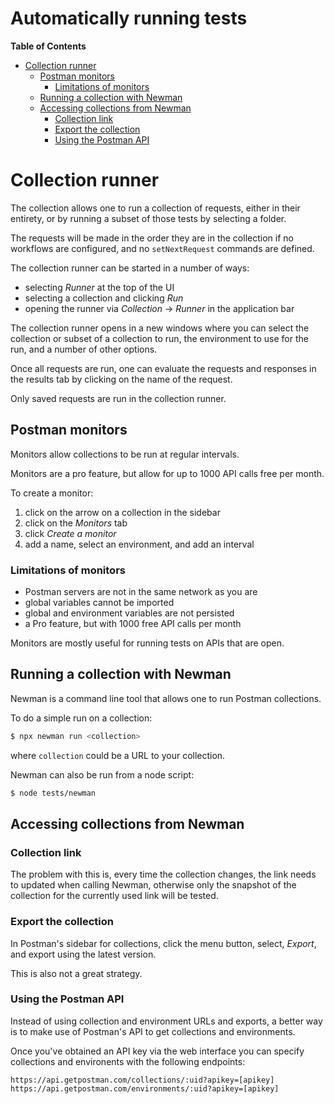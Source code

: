 # Automatically running tests

<!-- START doctoc generated TOC please keep comment here to allow auto update -->
<!-- DON'T EDIT THIS SECTION, INSTEAD RE-RUN doctoc TO UPDATE -->
**Table of Contents**

- [Collection runner](#collection-runner)
  - [Postman monitors](#postman-monitors)
    - [Limitations of monitors](#limitations-of-monitors)
  - [Running a collection with Newman](#running-a-collection-with-newman)
  - [Accessing collections from Newman](#accessing-collections-from-newman)
    - [Collection link](#collection-link)
    - [Export the collection](#export-the-collection)
    - [Using the Postman API](#using-the-postman-api)

<!-- END doctoc generated TOC please keep comment here to allow auto update -->

# Collection runner

The collection allows one to run a collection of requests, either in their
entirety, or by running a subset of those tests by selecting a folder.

The requests will be made in the order they are in the collection if no
workflows are configured, and no `setNextRequest` commands are defined.

The collection runner can be started in a number of ways:

- selecting _Runner_ at the top of the UI
- selecting a collection and clicking _Run_
- opening the runner via _Collection_ -> _Runner_ in the application bar

The collection runner opens in a new windows where you can select the collection
or subset of a collection to run, the environment to use for the run, and a
number of other options.

Once all requests are run, one can evaluate the requests and responses in the
results tab by clicking on the name of the request.

Only saved requests are run in the collection runner.

## Postman monitors

Monitors allow collections to be run at regular intervals.

Monitors are a pro feature, but allow for up to 1000 API calls free per month.

To create a monitor:

1. click on the arrow on a collection in the sidebar
2. click on the _Monitors_ tab
3. click _Create a monitor_
4. add a name, select an environment, and add an interval

### Limitations of monitors

- Postman servers are not in the same network as you are
- global variables cannot be imported
- global and environment variables are not persisted
- a Pro feature, but with 1000 free API calls per month

Monitors are mostly useful for running tests on APIs that are open.

## Running a collection with Newman

Newman is a command line tool that allows one to run Postman collections.

To do a simple run on a collection:

```bash
$ npx newman run <collection>
```

where `collection` could be a URL to your collection.

Newman can also be run from a node script:

```bash
$ node tests/newman
```

## Accessing collections from Newman

### Collection link

The problem with this is, every time the collection changes, the link needs to
updated when calling Newman, otherwise only the snapshot of the collection for
the currently used link will be tested.

### Export the collection

In Postman's sidebar for collections, click the menu button, select, _Export_,
and export using the latest version.

This is also not a great strategy.

### Using the Postman API

Instead of using collection and environment URLs and exports, a better way is to
make use of Postman's API to get collections and environments.

Once you've obtained an API key via the web interface you can specify
collections and environents with the following endpoints:

```
https://api.getpostman.com/collections/:uid?apikey=[apikey]
https://api.getpostman.com/environments/:uid?apikey=[apikey]
```
